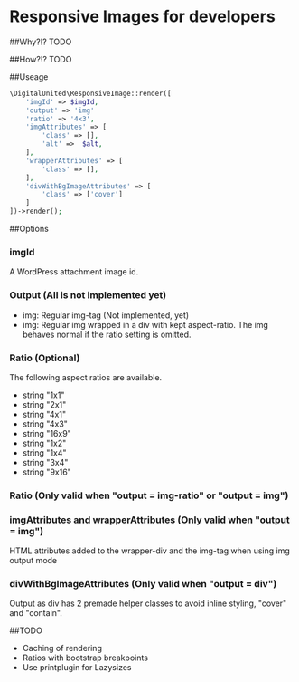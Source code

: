 # Responsive Images for developers #

##Why?!?
TODO

##How?!?
TODO

##Useage
```php
\DigitalUnited\ResponsiveImage::render([
    'imgId' => $imgId,
    'output' => 'img'
    'ratio' => '4x3',
    'imgAttributes' => [
        'class' => [],
        'alt' =>  $alt,
    ],
    'wrapperAttributes' => [
        'class' => [],
    ],
    'divWithBgImageAttributes' => [
        'class' => ['cover']
    ]
])->render();
```

##Options

### imgId
A WordPress attachment image id.

### Output (All is not implemented yet)
- img: Regular img-tag (Not implemented, yet)
- img: Regular img wrapped in a div with kept aspect-ratio. The img behaves normal if the ratio setting is omitted.

### Ratio (Optional)
The following aspect ratios are available.
- string "1x1"
- string "2x1"
- string "4x1"
- string "4x3"
- string "16x9"
- string "1x2"
- string "1x4"
- string "3x4"
- string "9x16"

### Ratio (Only valid when "output = img-ratio" or "output = img")

### imgAttributes and wrapperAttributes (Only valid when "output = img")
HTML attributes added to the wrapper-div and the img-tag when using img output mode

### divWithBgImageAttributes (Only valid when "output = div")
Output as div has 2 premade helper classes to avoid inline styling, "cover" and "contain". 

##TODO
- Caching of rendering
- Ratios with bootstrap breakpoints
- Use printplugin for Lazysizes